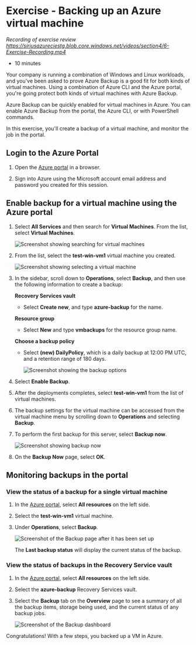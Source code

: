 # Exercise - Backing up an Azure virtual machine

_Recording of exercise review_
_https://siriusazureciestg.blob.core.windows.net/videos/section4/6-Exercise-Recording.mp4_

* 10 minutes

Your company is running a combination of Windows and Linux workloads, and you've been asked to prove Azure Backup is a good fit for both kinds of virtual machines. Using a combination of Azure CLI and the Azure portal, you're going protect both kinds of virtual machines with Azure Backup.

Azure Backup can be quickly enabled for virtual machines in Azure. You can enable Azure Backup from the portal, the Azure CLI, or with PowerShell commands.

In this exercise, you'll create a backup of a virtual machine, and monitor the job in the portal.

## Login to the Azure Portal

1. Open the [Azure portal](https://portal.azure.com) in a browser.

2. Sign into Azure using the Microsoft account email address and password you created for this session.

## Enable backup for a virtual machine using the Azure portal

1. Select **All Services** and then search for **Virtual Machines**. From the list, select **Virtual Machines**.

    ![Screenshot showing searching for virtual machines](images/backupvms1.png)

2. From the list, select the **test-win-vm1** virtual machine you created.

    ![Screenshot showing selecting a virtual machine](images/backupvms2.png)

3. In the sidebar, scroll down to **Operations**, select **Backup**, and then use the following information to create a backup:

   **Recovery Services vault**
    * Select **Create new**, and type **azure-backup** for the name.

    **Resource group**
    * Select **New** and type **vmbackups** for the resource group name.

    **Choose a backup policy**

    * Select **(new) DailyPolicy**, which is a daily backup at 12:00 PM UTC, and a retention range of 180 days.

        ![Screenshot showing the backup options](images/backupvms3.png)

4. Select **Enable Backup**.

5. After the deployments completes, select **test-win-vm1** from the list of virtual machines.

6. The backup settings for the virtual machine can be accessed from the virtual machine menu by scrolling down to **Operations** and selecting **Backup**.

7. To perform the first backup for this server, select **Backup now**.

    ![Screenshot showing backup now](images/backupvms4.png)

8. On the **Backup Now** page, select **OK**.

## Monitoring backups in the portal

### View the status of a backup for a single virtual machine

1. In the [Azure portal](https://portal.azure.com/), select **All resources** on the left side.

2. Select the **test-win-vm1** virtual machine.

3. Under **Operations**, select **Backup**.

    ![Screenshot of the Backup page after it has been set up](images/backupvms5.png)

    The **Last backup status** will display the current status of the backup.

### View the status of backups in the Recovery Service vault

1. In the [Azure portal](https://portal.azure.com/), select **All resources** on the left side.

2. Select the **azure-backup** Recovery Services vault.

3. Select the **Backup** tab on the **Overview** page to see a summary of all the backup items, storage being used, and the current status of any backup jobs.

    ![Screenshot of the Backup dashboard](images/backupvms6.png)

Congratulations! With a few steps, you backed up a VM in Azure.
